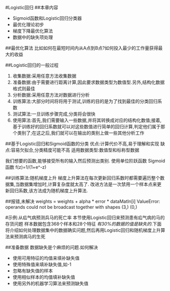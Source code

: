 #Logistic回归
##本章内容
- Sigmoid函数和Logistic回归分类器
- 最优化理论初步
- 梯度下降最优化算法
- 数据中的缺失项处理

##最优化算法
比如如何在最短时间内从A点到B点?如何投入最少的工作量获得最大的收益


##Logistic回归的一般过程
1. 收集数据:采用任意方法收集数据
2. 准备数据:由于需要进行距离计算,因此要求数据类型为数值型.另外,结构化数据格式则最佳
3. 分析数据:采用任意方法对数据进行分析
4. 训练算法:大部分时间将将用于测试,训练的目的是为了找到最佳的分类回归系数
5. 测试算法:一旦训练步骤完成,分类将会很快
6. 使用算法:首先,我们需要输入一些数据,并将其转换成对应的结构化数值;接着,基于训练好的回归系数就可以对这些数值进行简单的回归计算,判定他们属于那个类别了;在这之后,我们就可以在输出的类别上做一些其他分析工作


##基于Logistic回归和Sigmoid函数的分类
优点:计算代价不高,易于理解和实现
缺点:容易欠拟合,分类精度可能不高
适用数据类型:数值型和标称型数据

我们想要的函数,能够接受所有的输入然后预测出类别.
使用单位阶跃函数
Sigmoid函数
f(z)=1/(1+e^-z)


##训练算法:随机梯度上升
梯度上升算法在每次更新回归系数时都需要遍历整个数据集,当数据集增加时,计算复杂度就太高了.
改进方法是一次禁用一个样本点来更新回归系数,该方法成为随机梯度上升算法.



##报错,未解决
  weights = weights + alpha * error * dataMatIn[i]
ValueError: operands could not be broadcast together with shapes (3,) (0,) 




#示例:从疝气病预测兵马的死亡率
本节使用Logistic回归来预测患有疝气病的马的存货问题
样本数据包含368个样本和28个特征
*有30%的数据的值是缺失的*.下面将介绍如何处理数据集中的数据确实问题,然后再用Logistic回归和随机梯度上升算法来预测病马的生死

##准备数据
数据缺失是个麻烦的问题.如何解决
- 使用可用特征的均值来填补缺失值
- 使用特殊值来填补缺失值,如-1
- 忽略有缺失值的样本
- 使用相似样本的均值填补缺失值
- 使用另外的机器学习算法来预测缺失值

 
